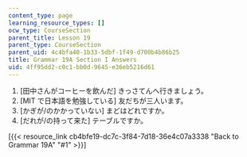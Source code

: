 ```yaml
---
content_type: page
learning_resource_types: []
ocw_type: CourseSection
parent_title: Lesson 19
parent_type: CourseSection
parent_uid: 4c4bfa40-1b33-5dbf-1f49-d700b4b86b25
title: Grammar 19A Section I Answers
uid: 4ff95dd2-c0c1-bb0d-9645-e36eb5216d61
---
```


1.  \[田中さんがコーヒーを飲んだ\] きっさてんへ行きましょう。
2.  \[MIT で日本語を勉強している\] 友だちが三人います。
3.  \[かぎが/のかかっていない\] まどはどれですか。
4.  \[だれが/の持って来た\] テーブルですか。

\[{{< resource_link cb4bfe19-dc7c-3f84-7d18-36e4c07a3338 "Back to Grammar 19A" "#1" >}}\]